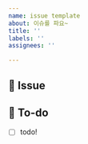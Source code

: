 ```yaml
---
name: issue template
about: 이슈를 파요~
title: ''
labels: ''
assignees: ''

---
```


## 💭 Issue
 <!-- 이슈에 대해 간략하게 설명해주세요 -->

 ## 📝 To-do
 <!-- 진행할 작업에 대해 적어주세요 -->
 - [ ] todo!
